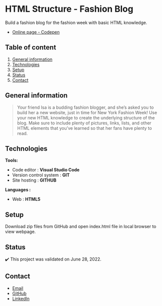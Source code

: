 # HTML Structure - Fashion Blog

Build a fashion blog for the fashion week with basic HTML knowledge.
- [Online page - Codepen](https://codepen.io/ByronMike/pen/OJZrvMB)

## Table of content
1. [General information](#General-information)
2. [Technologies](#Technologies)
3. [Setup](#Setup)
4. [Status](#Status)
5. [Contact](#Contact)

## General information

> Your friend Isa is a budding fashion blogger, and she’s asked you to build her a new website, just in time for New York Fashion Week! Use your new HTML knowledge to create the underlying structure of the blog. Make sure to include plenty of pictures, links, lists, and other HTML elements that you’ve learned so that her fans have plenty to read.

## Technologies
**Tools:**
 * Code editor : **Visual Studio Code**
 * Version control system : **GIT**
 * Site hosting : **GITHUB**
  
**Languages :**
 * Web : **HTML5**

## Setup
Download zip files from GitHub and open index.html file in local browser to view webpage.

## Status
:heavy_check_mark: This project was validated on June 28, 2022.

## Contact
* [Email](mailto:auger.michaell@gmail;com)
* [GitHub](https://github.com/ByronMike)
* [LinkedIn](https://www.linkedin.com/in/auger-michael/)

